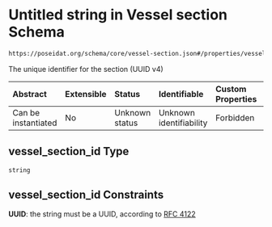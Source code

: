 # Untitled string in Vessel section Schema

```txt
https://poseidat.org/schema/core/vessel-section.json#/properties/vessel_section_id
```

The unique identifier for the section (UUID v4)

| Abstract            | Extensible | Status         | Identifiable            | Custom Properties | Additional Properties | Access Restrictions | Defined In                                                                      |
| :------------------ | :--------- | :------------- | :---------------------- | :---------------- | :-------------------- | :------------------ | :------------------------------------------------------------------------------ |
| Can be instantiated | No         | Unknown status | Unknown identifiability | Forbidden         | Allowed               | none                | [vessel-section.json*](schemas/core/vessel-section.json "open original schema") |

## vessel_section_id Type

`string`

## vessel_section_id Constraints

**UUID**: the string must be a UUID, according to [RFC 4122](https://tools.ietf.org/html/rfc4122 "check the specification")
